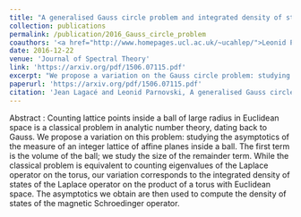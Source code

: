 ```yaml
---
title: "A generalised Gauss circle problem and integrated density of states"
collection: publications
permalink: /publication/2016_Gauss_circle_problem
coauthors: '<a href="http://www.homepages.ucl.ac.uk/~ucahlep/">Leonid Parnovski</a>'
date: 2016-12-22
venue: 'Journal of Spectral Theory'
link: 'https://arxiv.org/pdf/1506.07115.pdf'
excerpt: "We propose a variation on the Gauss circle problem: studying the asymptotics of the measure of an integer lattice of affine planes inside a ball. This corresponds to the integrated density of states of the Laplace operator on the product of a torus with Euclidean space."
paperurl: 'https://arxiv.org/pdf/1506.07115.pdf'
citation: 'Jean Lagacé and Leonid Parnovski, A generalised Gauss circle problem and integrated density of states, <i>Journal of Spectral Theory</i>. 4:(6), pp. 859-879, 2016.'
---
```


Abstract : Counting lattice points inside a ball of large radius in Euclidean space is a classical problem in analytic number theory, dating back to Gauss. We propose a variation on this problem: studying the asymptotics of the measure of an integer lattice of affine planes inside a ball. The first term is the volume of the ball; we study the size of the remainder term. While the classical problem is equivalent to counting eigenvalues of the Laplace operator on the torus, our variation corresponds to the integrated density of states of the Laplace operator on the product of a torus with Euclidean space. The asymptotics we obtain are then used to compute the density of states of the magnetic Schroedinger operator.
